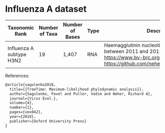 # Influenza A dataset

| Taxonomic Rank           | Number of Taxa | Number of Bases | Type | Description                                                                                                                                                    |
| ------------------------ | -------------- | --------------- | ---- | -------------------------------------------------------------------------------------------------------------------------------------------------------------- |
| Influenza A subtype H3N2 | 19             | 1,407           | RNA  | Haemagglutinin nucleotide sequences isolated between 2011 and 2013 (Retrieved from https://www.bv-brc.org/ via https://github.com/neherlab/treetime_examples). |

References:

```latex
@article{sagulenko2018,
  title={{TreeTime: Maximum-likelihood phylodynamic analysis}},
  author={Sagulenko, Pavel and Puller, Vadim and Neher, Richard A},
  journal={Virus Evol.},
  volume={4},
  number={1},
  pages={vex042},
  year={2018},
  publisher={Oxford University Press}
}
```
